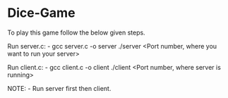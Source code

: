 # Dice-Game

To play this game follow the below given steps.

Run server.c: -
  gcc server.c -o server
  ./server <Port number, where you want to run your server>
  
Run client.c: -
  gcc client.c -o client
  ./client <IP Address of server> <Port number, where server is running>
  
  
NOTE: -
Run server first then client.
